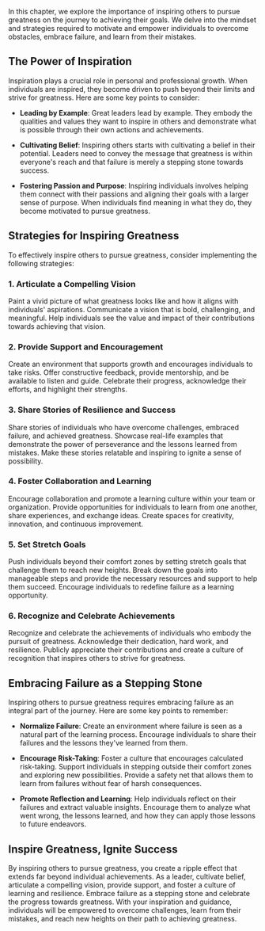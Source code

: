 
In this chapter, we explore the importance of inspiring others to pursue greatness on the journey to achieving their goals. We delve into the mindset and strategies required to motivate and empower individuals to overcome obstacles, embrace failure, and learn from their mistakes.

The Power of Inspiration
------------------------

Inspiration plays a crucial role in personal and professional growth. When individuals are inspired, they become driven to push beyond their limits and strive for greatness. Here are some key points to consider:

* **Leading by Example**: Great leaders lead by example. They embody the qualities and values they want to inspire in others and demonstrate what is possible through their own actions and achievements.

* **Cultivating Belief**: Inspiring others starts with cultivating a belief in their potential. Leaders need to convey the message that greatness is within everyone's reach and that failure is merely a stepping stone towards success.

* **Fostering Passion and Purpose**: Inspiring individuals involves helping them connect with their passions and aligning their goals with a larger sense of purpose. When individuals find meaning in what they do, they become motivated to pursue greatness.

Strategies for Inspiring Greatness
----------------------------------

To effectively inspire others to pursue greatness, consider implementing the following strategies:

### 1. Articulate a Compelling Vision

Paint a vivid picture of what greatness looks like and how it aligns with individuals' aspirations. Communicate a vision that is bold, challenging, and meaningful. Help individuals see the value and impact of their contributions towards achieving that vision.

### 2. Provide Support and Encouragement

Create an environment that supports growth and encourages individuals to take risks. Offer constructive feedback, provide mentorship, and be available to listen and guide. Celebrate their progress, acknowledge their efforts, and highlight their strengths.

### 3. Share Stories of Resilience and Success

Share stories of individuals who have overcome challenges, embraced failure, and achieved greatness. Showcase real-life examples that demonstrate the power of perseverance and the lessons learned from mistakes. Make these stories relatable and inspiring to ignite a sense of possibility.

### 4. Foster Collaboration and Learning

Encourage collaboration and promote a learning culture within your team or organization. Provide opportunities for individuals to learn from one another, share experiences, and exchange ideas. Create spaces for creativity, innovation, and continuous improvement.

### 5. Set Stretch Goals

Push individuals beyond their comfort zones by setting stretch goals that challenge them to reach new heights. Break down the goals into manageable steps and provide the necessary resources and support to help them succeed. Encourage individuals to redefine failure as a learning opportunity.

### 6. Recognize and Celebrate Achievements

Recognize and celebrate the achievements of individuals who embody the pursuit of greatness. Acknowledge their dedication, hard work, and resilience. Publicly appreciate their contributions and create a culture of recognition that inspires others to strive for greatness.

Embracing Failure as a Stepping Stone
-------------------------------------

Inspiring others to pursue greatness requires embracing failure as an integral part of the journey. Here are some key points to remember:

* **Normalize Failure**: Create an environment where failure is seen as a natural part of the learning process. Encourage individuals to share their failures and the lessons they've learned from them.

* **Encourage Risk-Taking**: Foster a culture that encourages calculated risk-taking. Support individuals in stepping outside their comfort zones and exploring new possibilities. Provide a safety net that allows them to learn from failures without fear of harsh consequences.

* **Promote Reflection and Learning**: Help individuals reflect on their failures and extract valuable insights. Encourage them to analyze what went wrong, the lessons learned, and how they can apply those lessons to future endeavors.

Inspire Greatness, Ignite Success
---------------------------------

By inspiring others to pursue greatness, you create a ripple effect that extends far beyond individual achievements. As a leader, cultivate belief, articulate a compelling vision, provide support, and foster a culture of learning and resilience. Embrace failure as a stepping stone and celebrate the progress towards greatness. With your inspiration and guidance, individuals will be empowered to overcome challenges, learn from their mistakes, and reach new heights on their path to achieving greatness.
